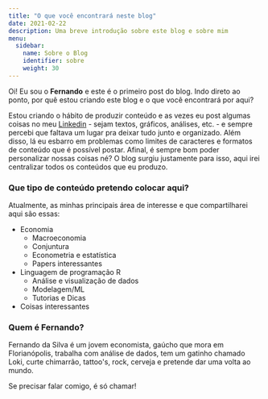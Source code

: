 ```yaml
---
title: "O que você encontrará neste blog"
date: 2021-02-22
description: Uma breve introdução sobre este blog e sobre mim
menu:
  sidebar:
    name: Sobre o Blog
    identifier: sobre
    weight: 30
---
```


Oi! Eu sou o **Fernando** e este é o primeiro post do blog. Indo direto ao ponto, por quê estou criando este blog e o que você encontrará por aqui?

Estou criando o hábito de produzir conteúdo e as vezes eu post algumas coisas no meu [Linkedin](https://www.linkedin.com/in/schoulten) - sejam textos, gráficos,  análises, etc. - e sempre percebi que faltava um lugar pra deixar tudo junto e organizado. Além disso, lá eu esbarro em problemas como limites de caracteres e formatos de conteúdo que é possível postar. Afinal, é sempre bom poder personalizar nossas coisas né? O blog surgiu justamente para isso, aqui irei centralizar todos os conteúdos que eu produzo.

### Que tipo de conteúdo pretendo colocar aqui?

Atualmente, as minhas principais área de interesse e que compartilharei aqui são essas:

* Economia
  * Macroeconomia
  * Conjuntura
  * Econometria e estatística
  * Papers interessantes
* Linguagem de programação R
  * Análise e visualização de dados
  * Modelagem/ML
  * Tutorias e Dicas
* Coisas interessantes

### Quem é Fernando?

Fernando da Silva é um jovem economista, gaúcho que mora em Florianópolis, trabalha com análise de dados, tem um gatinho chamado Loki, curte chimarrão, tattoo's, rock, cerveja e pretende dar uma volta ao mundo.

Se precisar falar comigo, é só chamar!
